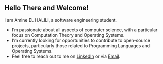 ## Hello There and Welcome!

I am Amine EL HALILI, a software engineering student.

- I’m passionate about all aspects of computer science, with a particular focus on Computation Theory and Operating Systems.
- I’m currently looking for opportunities to contribute to open-source projects, particularly those related to Programming Languages and Operating Systems.
- Feel free to reach out to me on [LinkedIn](https://www.linkedin.com/in/amine-el-halili/) or via [Email](mailto:amine.elhalili1+gh@gmail.com).
